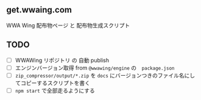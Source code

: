## get.wwaing.com

WWA Wing 配布物ページ と 配布物生成スクリプト

## TODO 
- [ ] WWAWing リポジトリ の 自動 publish
- [ ] エンジンバージョン取得 from `@wwawing/engine` の　`package.json`
- [ ] `zip_compressor/output/*.zip` を `docs` にバージョンつきのファイル名にしてコピーするスクリプトを書く
- [ ] `npm start` で全部走るようにする
